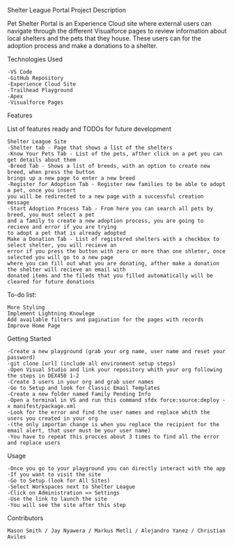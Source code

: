 Shelter League Portal
Project Description

Pet Shelter Portal is an Experience Cloud site where external users can navigate through the different 
Visualforce pages to review information about local shelters and the pets that they house. 
These users can for the adoption process and make a donations to a shelter.

Technologies Used

    -VS Code
    -GitHub Repository
    -Experience Cloud Site
    -Trailhead Playground
    -Apex
    -Visualforce Pages

Features

List of features ready and TODOs for future development

    Shelter League Site
    -Shelter tab - Page that shows a list of the shelters
    -Know Your Pets Tab - List of the pets, afther click on a pet you can get details about them
    -Breed Tab - Shows a list of breeds, with an option to create new breed, when press the button 
    brings up a new page to enter a new breed
    -Register for Adoption Tab - Register new families to be able to adopt a pet, once you insert 
    you will be redirected to a new page with a successful creation message
    -Start Adoption Process Tab - From here you can search all pets by breed, you must select a pet 
    and a family to create a new adoption process, you are going to recieve and error if you are trying
    to adopt a pet that is already adopted
    Make a Donation Tab - List of registered shelters with a checkbox to select shelter, you will recieve an 
    error if you press the button with zero or more than one shleter, once selected you will go to a new page 
    where you can fill out what you are donating, afther make a donation the shelter will recieve an email with 
    donated items and the fileds that you filled automatically will be cleared for future donations
    
To-do list:

    More Styling
    Implement Lightning Knowlege
    Add available filters and pagination for the pages with records
    Improve Home Page

Getting Started
    
    -Create a new playground (grab your org name, user name and reset your password)
    -git clone [url] (include all environment setup steps)
    -Open Visual Studio and link your repository whith your org following the steps in DEX450 1-2
    -Create 3 users in your org and grab user names
    -Go to Setup and look for Classic Email Templates
    -Create a new folder named Family Pending Info
    -Open a terminal in VS and run this command sfdx force:source:deploy -x manifest/package.xml
    -Look for the error and find the user names and replace whith the users you created in your org 
    -(the only importan change is when you replace the recipient for the email alert, that user must be your user name)
    -You have to repeat this procces about 3 times to find all the error and replace users

Usage

    -Once you go to your playground you can directly interact with the app
    -If you want to visit the site
    -Go to Setup (look for All Sites)
    -Select Workspaces next to Shelter League
    -Click on Administration => Settings
    -Use the link to launch the site
    -You will see the site after this step
    
Contributors

    Mason Smith / Jay Nyawera / Markus Metli / Alejandro Yanez / Christian Aviles
    
